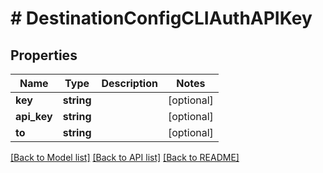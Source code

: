 # # DestinationConfigCLIAuthAPIKey

## Properties

Name | Type | Description | Notes
------------ | ------------- | ------------- | -------------
**key** | **string** |  | [optional]
**api_key** | **string** |  | [optional]
**to** | **string** |  | [optional]

[[Back to Model list]](../../README.md#models) [[Back to API list]](../../README.md#endpoints) [[Back to README]](../../README.md)
